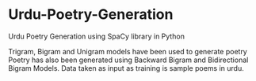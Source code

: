 # Urdu-Poetry-Generation
Urdu Poetry Generation using SpaCy library in Python

Trigram, Bigram and Unigram models have been used to generate poetry
Poetry has also been generated using Backward Bigram and Bidirectional Bigram Models. 
Data taken as input as training is sample poems in urdu.
